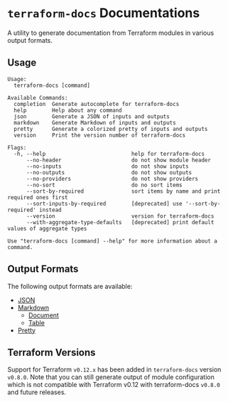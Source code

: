 # `terraform-docs` Documentations

A utility to generate documentation from Terraform modules in various output formats.

## Usage

```text
Usage:
  terraform-docs [command]

Available Commands:
  completion  Generate autocomplete for terraform-docs
  help        Help about any command
  json        Generate a JSON of inputs and outputs
  markdown    Generate Markdown of inputs and outputs
  pretty      Generate a colorized pretty of inputs and outputs
  version     Print the version number of terraform-docs

Flags:
  -h, --help                           help for terraform-docs
      --no-header                      do not show module header
      --no-inputs                      do not show inputs
      --no-outputs                     do not show outputs
      --no-providers                   do not show providers
      --no-sort                        do no sort items
      --sort-by-required               sort items by name and print required ones first
      --sort-inputs-by-required        [deprecated] use '--sort-by-required' instead
      --version                        version for terraform-docs
      --with-aggregate-type-defaults   [deprecated] print default values of aggregate types

Use "terraform-docs [command] --help" for more information about a command.
```

## Output Formats

The following output formats are available:

- [JSON](/docs/formats/json.md)
- [Markdown](/docs/formats/markdown.md)
  - [Document](/docs/formats/markdown-document.md)
  - [Table](/docs/formats/markdown-table.md)
- [Pretty](/docs/formats/pretty.md)

## Terraform Versions

Support for Terraform `v0.12.x` has been added in `terraform-docs` version `v0.8.0`. Note that you can still generate output of module configuration which is not compatible with Terraform v0.12 with terraform-docs `v0.8.0` and future releases.
